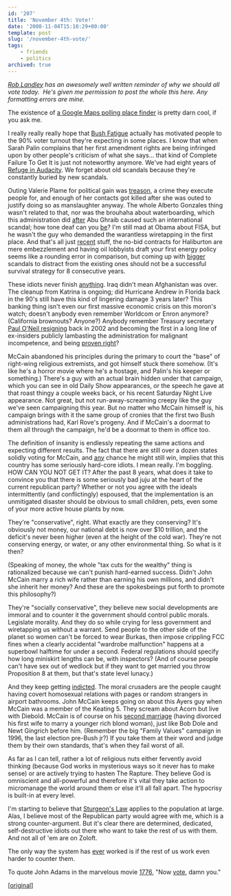 ```yaml
---
id: '207'
title: 'November 4th: Vote!'
date: '2008-11-04T15:10:29+00:00'
template: post
slug: '/november-4th-vote/'
tags:
    - friends
    - politics
archived: true
---
```


_[Rob Landley](http://landley.net/) has an awesomely well written reminder of
why we should all vote today.  He's given me permission to post the whole this
here. Any formatting errors are mine._

The existence of
[a Google Maps polling place finder](http://maps.google.com/maps/mpl?moduleurl=http://maps.google.com/mapfiles/mapplets/elections/2008/us-voter-info/us-voter-info.xml)
is pretty darn cool, if you ask me.

I really really really hope that
[Bush Fatigue](http://www.cnn.com/POLITICS/blogs/politicalticker/2007/04/bush-sr-bush-fatigue-may-be-setting-in.html)
actually has motivated people to the 90% voter turnout they're expecting in
some places. I know that when Sarah Palin complains that her first amendment
rights are being infringed upon by other people's criticism of what she
says... that kind of Complete Failure To Get It is just not noteworthy
anymore. We've had eight years of
[Refuge in Audacity](http://tvtropes.org/pmwiki/pmwiki.php/Main/RefugeInAudacity).
We forget about old scandals because they're constantly buried by new
scandals.

Outing Valerie Plame for political gain was <span
style="text-decoration: underline;">treason</span>, a crime they execute
people for, and enough of her contacts got killed after she was outed to
justify doing so as manslaughter anyway. The whole Alberto Gonzales thing
wasn't related to that, nor was the brouhaha about waterboarding, which this
administration did <span
style="text-decoration: underline;">after</span> Abu Ghraib caused such an
international scandal; how tone deaf can you <span
style="text-decoration: underline;">be</span>? I'm still mad at Obama about
FISA, but he wasn't the guy who demanded the warantless wiretapping in the
first place. And that's all just <span
style="text-decoration: underline;">recent</span> stuff, the no-bid contracts
for Haliburton are mere embezzlement and having oil lobbyists draft your first
energy policy seems like a rounding error in comparison, but coming up with
<span
style="text-decoration: underline;">bigger</span> scandals to distract from
the existing ones should not be a successful survival strategy for 8
consecutive years.

These idiots never finish <span
style="text-decoration: underline;">anything</span>. Iraq didn't mean
Afghanistan was over. The cleanup from Katrina is ongoing; did Hurricane
Andrew in Florida back in the 90's still have this kind of lingering damage 3
years later? This banking thing isn't even our first massive economic crisis
on this moron's watch; doesn't anybody even remember Worldcom or Enron
anymore? (California brownouts? Anyone?) Anybody remember Treasury secretary
[Paul O'Neil resigning](http://news.bbc.co.uk/1/hi/talking_point/2551389.stm)
back in 2002 and becoming the first in a long line of ex-insiders publicly
lambasting the administration for malignant incompetence, and being
[proven right](http://crooksandliars.com/taxonomy/term/1598)?

McCain abandoned his principles during the primary to court the "base" of
right-wing religious extremists, and got himself stuck there somehow. (It's
like he's a horror movie where he's a hostage, and Palin's his keeper or
something.) There's a guy with an actual brain hidden under that campaign,
which you can see in old Daily Show appearances, or the speech he gave at that
roast thingy a couple weeks back, or his recent Saturday Night Live
appearance. Not great, but not run-away-screaming creepy like the guy we've
seen campaigning this year. But no matter who McCain himself is, his campaign
brings with it the same group of cronies that the first two Bush
administrations had, Karl Rove's progeny. And if McCain's a doormat to them
all through the campaign, he'd be a doormat to them in office too.

The definition of insanity is endlessly repeating the same actions and
expecting different results. The fact that there are still over a dozen states
solidly voting for McCain, and <span
style="text-decoration: underline;">any</span> chance he might still win,
implies that this country has some seriously hard-core idiots. I mean really.
I'm boggling. HOW CAN YOU NOT GET IT? After the past 8 years, what does it
take to convince you that there is some seriously bad juju at the heart of the
current republican party? Whether or not you agree with the ideals
intermittently (and conflictingly) espoused, that the implementation is an
unmitigated disaster should be obvious to small children, pets, even some of
your more active house plants by now.

They're "conservative", right. What exactly are they conserving? It's
obviously not money, our national debt is now over \$10 trillion, and the
deficit's never been higher (even at the height of the cold war). They're not
conserving energy, or water, or any other environmental thing. So what is it
then?

(Speaking of money, the whole "tax cuts for the wealthy" thing is rationalized
because we can't punish hard-earned success. Didn't John McCain marry a rich
wife rather than earning his own millions, and didn't she inherit her money?
And these are the spokesbeings put forth to promote this philosophy?)

They're "socially conservative", they believe new social developments are
immoral and to counter it the government should control public morals.
Legislate morality. And they do so while crying for less government and
wiretapping us without a warrant. Send people to the other side of the planet
so women can't be forced to wear Burkas, then impose crippling FCC fines when
a clearly accidental "wardrobe malfunction" happens at a superbowl halftime
for under a second. Federal regulations should specify how long miniskirt
lengths can be, with inspectors? (And of course people can't have sex out of
wedlock but if they want to get married you throw Proposition 8 at them, but
that's state level lunacy.)

And they keep getting <span
style="text-decoration: underline;">indicted</span>. The moral crusaders are
the people caught having covert homosexual relations with pages or random
strangers in airport bathrooms. John McCain keeps going on about this Ayers
guy when McCain was a member of the Keating 5. They scream about Acorn but
live with Diebold. McCain is of course on his
[second marriage](http://en.wikipedia.org/wiki/John_McCain#Commanding_officer.2C_liaison_to_Senate.2C_and_second_marriage)
(having divorced his first wife to marry a younger rich blond woman), just
like Bob Dole and Newt Gingrich before him. (Remember the big "Family Values"
campaign in 1996, the last election pre-Bush jr?) If you take them at their
word and judge them by their own standards, that's when they fail worst of
all.

As far as I can tell, rather a lot of religious nuts either fervently avoid
thinking (because God works in mysterious ways so it never has to make sense)
or are actively trying to hasten The Rapture. They believe God is omniscient
and all-powerful and therefore it's vital they take action to micromanage the
world around them or else it'll all fall apart. The hypocrisy is built-in at
every level.

I'm starting to believe that
[Sturgeon's Law](http://en.wikipedia.org/wiki/Sturgeon%27s_law) applies to the
population at large. Alas, I believe most of the Republican party would agree
with me, which is a strong counter-argument. But it's clear there are
determined, dedicated, self-destructive idiots out there who want to take the
rest of us with them. And not all of 'em are on Zoloft.

The only way the system has <span
style="text-decoration: underline;">ever</span> worked is if the rest of us
work even harder to counter them.

To quote John Adams in the marvelous movie
[1776](http://www.amazon.com/1776-Restored-Directors-William-Daniels/dp/B000067D1R),
"Now <span style="text-decoration: underline;">vote</span>, damn you."

\[[original](http://www.landley.net/notes.html#04-11-2008)\]
